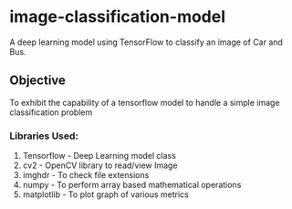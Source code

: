 # image-classification-model
A deep learning model using TensorFlow to classify an image of Car and Bus.

## Objective
To exhibit the capability of a tensorflow model to handle a simple image classification problem

### Libraries Used:
1. Tensorflow - Deep Learning model class
2. cv2 - OpenCV library to read/view Image
3. imghdr - To check file extensions
4. numpy - To perform array based mathematical operations
5. matplotlib - To plot graph of various metrics
